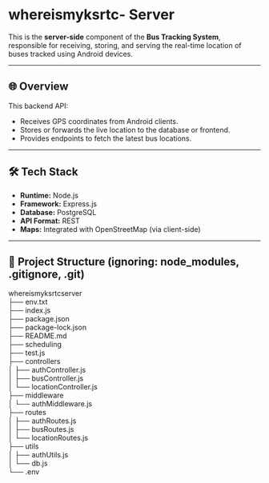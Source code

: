 
# whereismyksrtc- Server

This is the **server-side** component of the **Bus Tracking System**, responsible for receiving, storing, and serving the real-time location of buses tracked using Android devices.

---

## 🌐 Overview

This backend API:

- Receives GPS coordinates from Android clients.
- Stores or forwards the live location to the database or frontend.
- Provides endpoints to fetch the latest bus locations.

---

## 🛠️ Tech Stack

- **Runtime:** Node.js
- **Framework:** Express.js
- **Database:** PostgreSQL
- **API Format:** REST
- **Maps:** Integrated with OpenStreetMap (via client-side)

---

## 📁 Project Structure (ignoring: node_modules, .gitignore, .git)   
whereismyksrtcserver<br>
├── env.txt<br>
├── index.js<br>
├── package.json<br>
├── package-lock.json<br>
├── README.md<br>
├── scheduling<br>
├── test.js<br>
├── controllers<br>
│   ├── authController.js<br>
│   ├── busController.js<br>
│   └── locationController.js<br>
├── middleware<br>
│   └── authMiddleware.js<br>
├── routes<br>
│   ├── authRoutes.js<br>
│   ├── busRoutes.js<br>
│   └── locationRoutes.js<br>
├── utils<br>
│   ├── authUtils.js<br>
│   └── db.js<br>
└── .env<br>



